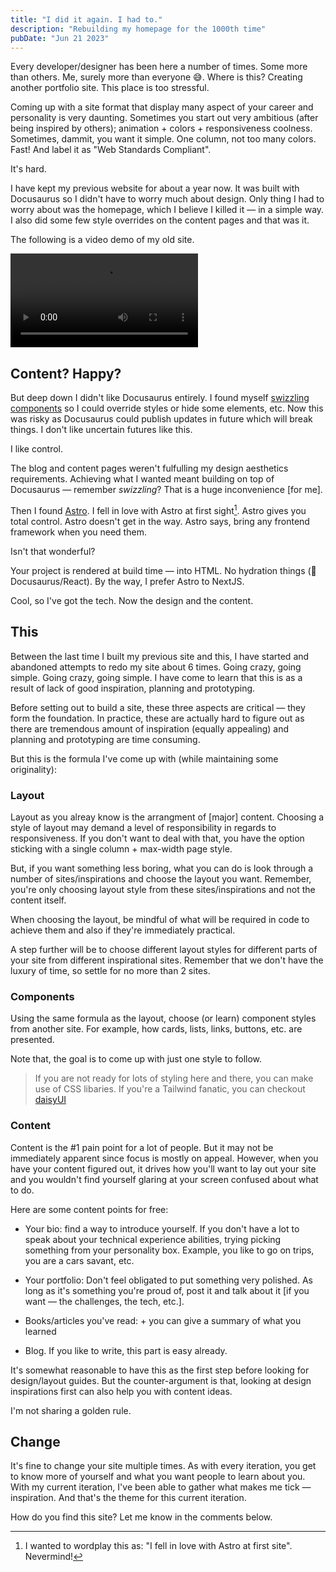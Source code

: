 ```yaml
---
title: "I did it again. I had to."
description: "Rebuilding my homepage for the 1000th time"
pubDate: "Jun 21 2023"
---
```


<section>
Every developer/designer has been here a number of times. Some more than others. Me, surely more than everyone 😅. Where is this? Creating another portfolio site. This place is too stressful.

Coming up with a site format that display many aspect of your career and personality is very daunting. Sometimes you start out very ambitious (after being inspired by others); animation + colors + responsiveness coolness. Sometimes, dammit, you want it simple. One column, not too many colors. Fast! And label it as "Web Standards Compliant".

It's hard.

I have kept my previous website for about a year now. It was built with Docusaurus so I didn't have to worry much about design. Only thing I had to worry about was the homepage, which I believe I killed it — in a simple way. I also did some few style overrides on the content pages and that was it.

The following is a video demo of my old site.
</section>

<video src="/previous-site.mp4" autoplay loop></video>

## Content? Happy?
<section>

But deep down I didn't like Docusaurus entirely. I found myself [swizzling components](https://docusaurus.io/docs/swizzling) so I could override styles or hide some elements, etc. Now this was risky as Docusaurus could publish updates in future which will break things. I don't like uncertain futures like this.

I like control.

The blog and content pages weren't fulfulling my design aesthetics requirements. Achieving what I wanted meant building on top of Docusaurus — remember _swizzling_? That is a huge inconvenience [for me].

Then I found [Astro](https://astro.build). I fell in love with Astro at first sight[^1]. Astro gives you total control. Astro doesn't get in the way. Astro says, bring any frontend framework when you need them.

Isn't that wonderful?

Your project is rendered at build time — into HTML. No hydration things (👀 Docusaurus/React). <span class="text-secondary"> By the way, I prefer Astro to NextJS.</span>

Cool, so I've got the tech. Now the design and the content.

</section>

## This

<section>
Between the last time I built my previous site and this, I have started and abandoned attempts to redo my site about 6 times. Going crazy, going simple. Going crazy, going simple. I have come to learn that this is as a result of lack of good inspiration, planning and prototyping.

Before setting out to build a site, these three aspects are critical — they form the foundation. In practice, these are actually hard to figure out as there are tremendous amount of inspiration (equally appealing) and planning and prototyping are time consuming.

But this is the formula I've come up with (while maintaining some originality):

### Layout

Layout as you alreay know is the arrangment of [major] content. Choosing a style of layout may demand a level of responsibility in regards to responsiveness. If you don't want to deal with that, you have the option sticking with a single column + max-width page style.

But, if you want something less boring, what you can do is look through a number of sites/inspirations and choose the layout you want. Remember, you're only choosing layout style from these sites/inspirations and not the content itself.

When choosing the layout, be mindful of what will be required in code to achieve them and also if they're immediately practical.

A step further will be to choose different layout styles for different parts of your site from different inspirational sites. Remember that we don't have the luxury of time, so settle for no more than 2 sites.

### Components

Using the same formula as the layout, choose (or learn) component styles from another site. For example, how cards, lists, links, buttons, etc. are presented.

Note that, the goal is to come up with just one style to follow.

> If you are not ready for lots of styling here and there, you can make use of CSS libaries. If you're a Tailwind fanatic, you can checkout [daisyUI](https://daisyui.com)

### Content

Content is the #1 pain point for a lot of people. But it may not be immediately apparent since focus is mostly on appeal. However, when you have your content figured out, it drives how you'll want to lay out your site and you wouldn't find yourself glaring at your screen confused about what to do.

Here are some content points for free:

- Your bio: find a way to introduce yourself. If you don't have a lot to speak about your technical experience abilities, trying picking something from your personality box. Example, you like to go on trips, you are a cars savant, etc.

- Your portfolio: Don't feel obligated to put something very polished. As long as it's something you're proud of, post it and talk about it [if you want — the challenges, the tech, etc.].

- Books/articles you've read: + you can give a summary of what you learned

- Blog. If you like to write, this part is easy already.

It's somewhat reasonable to have this as the first step before looking for design/layout guides. But the counter-argument is that, looking at design inspirations first can also help you with content ideas.

I'm not sharing a golden rule.
</section>

## Change

It's fine to change your site multiple times. As with every iteration, you get to know more of yourself and what you want people to learn about you. With my current iteration, I've been able to gather what makes me tick — inspiration. And that's the theme for this current iteration.

How do you find this site? Let me know in the comments below.

[^1]: I wanted to wordplay this as: "I fell in love with Astro at first site". Nevermind!